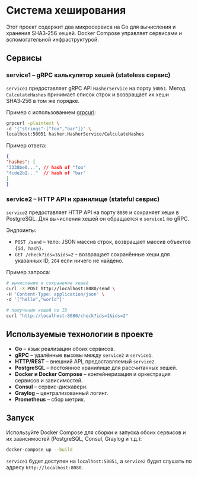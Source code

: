# Система хеширования

Этот проект содержит два микросервиса на Go для вычисления и хранения
SHA3‑256 хешей. Docker Compose управляет сервисами и вспомогательной
инфраструктурой.

## Сервисы

### service1 – gRPC калькулятор хешей (stateless сервис)

`service1` предоставляет gRPC API `HasherService` на порту `50051`.
Метод `CalculateHashes` принимает список строк и возвращает их хеши SHA3‑256
в том же порядке.

Пример с использованием [grpcurl](https://github.com/fullstorydev/grpcurl):

```bash
grpcurl -plaintext \
-d '{"strings":["foo","bar"]}' \
localhost:50051 hasher.HasherService/CalculateHashes
```

Пример ответа:

```json
{
"hashes": [
"3338be0...", // hash of "foo"
"fcde2b2..."  // hash of "bar"
]
}
```

### service2 – HTTP API и хранилище (stateful севрис)

`service2` предоставляет HTTP API на порту `8080` и сохраняет хеши в
PostgreSQL. Для вычисления хешей он обращается к `service1` по gRPC.

Эндпоинты:

* `POST /send` – тело: JSON массив строк, возвращает массив объектов `{id, hash}`.
* `GET /check?ids=1&ids=2` – возвращает сохранённые хеши для указанных ID,
`204` если ничего не найдено.

Пример запроса:

```bash
# вычисление и сохранение хешей
curl -X POST http://localhost:8080/send \
-H 'Content-Type: application/json' \
-d '["hello","world"]'

# получение хешей по ID
curl "http://localhost:8080/check?ids=1&ids=2"
```

## Используемые технологии в проекте

- **Go** – язык реализации обоих сервисов.
- **gRPC** – удалённые вызовы между `service2` и `service1`.
- **HTTP/REST** – внешний API, предоставляемый `service2`.
- **PostgreSQL** – постоянное хранилище для рассчитанных хешей.
- **Docker и Docker Compose** – контейнеризация и оркестрация сервисов и зависимостей.
- **Consul** – сервис-дискавери.
- **Graylog** – централизованный логинг.
- **Prometheus** – сбор метрик.

## Запуск

Используйте Docker Compose для сборки и запуска обоих сервисов и их зависимостей
(PostgreSQL, Consul, Graylog и т.д.):

```bash
docker-compose up --build
```

`service1` будет доступен на `localhost:50051`, а `service2` будет слушать
по адресу `http://localhost:8080`.
